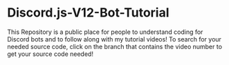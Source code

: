 # Discord.js-V12-Bot-Tutorial
This Repository is a public place for people to understand coding for Discord bots and to follow along with my tutorial videos!
To search for your needed source code, click on the branch that contains the video number to get your source code needed!

